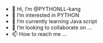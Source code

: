 - 👋 Hi, I’m @PYTHONLL-kang
- 👀 I’m interested in PYTHON
- 🌱 I’m currently learning Java script
- 💞️ I’m looking to collaborate on ...
- 📫 How to reach me ...

<!---
PYTHONLL-kang/PYTHONLL-kang is a ✨ special ✨ repository because its `README.md` (this file) appears on your GitHub profile.
You can click the Preview link to take a look at your changes.
--->
